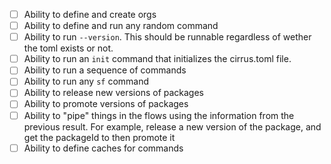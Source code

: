 - [ ] Ability to define and create orgs
- [ ] Ability to define and run any random command
- [ ] Ability to run `--version`. This should be runnable regardless of wether the toml exists or not.
- [ ] Ability to run an `init` command that initializes the cirrus.toml file.
- [ ] Ability to run a sequence of commands
- [ ] Ability to run any `sf` command
- [ ] Ability to release new versions of packages
- [ ] Ability to promote versions of packages
- [ ] Ability to "pipe" things in the flows using the information from the previous result.
      For example, release a new version of the package, and get the packageId to then promote it
- [ ] Ability to define caches for commands